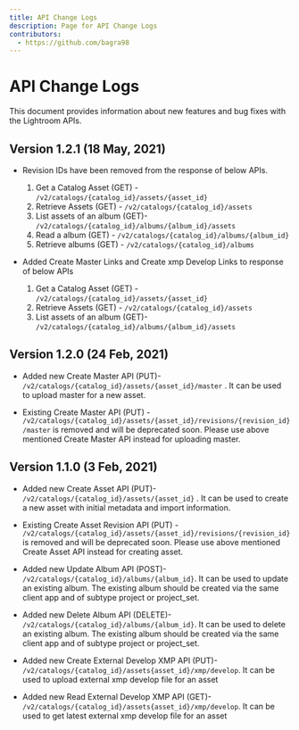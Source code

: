 ```yaml
---
title: API Change Logs
description: Page for API Change Logs
contributors:
  - https://github.com/bagra98
---
```


# API Change Logs
This document provides information about new features and bug fixes with the Lightroom APIs.

## Version 1.2.1 (18 May, 2021)
- Revision IDs have been removed from the response of below APIs.
    1. Get a Catalog Asset (GET) - `/v2/catalogs/{catalog_id}/assets/{asset_id}`
    2. Retrieve Assets (GET) - `/v2/catalogs/{catalog_id}/assets`
    3. List assets of an album (GET)- `/v2/catalogs/{catalog_id}/albums/{album_id}/assets`
    4. Read a album (GET) - `/v2/catalogs/{catalog_id}/albums/{album_id}`
    5. Retrieve albums (GET) - `/v2/catalogs/{catalog_id}/albums`


- Added Create Master Links and Create xmp Develop Links to response of below APIs
    1. Get a Catalog Asset (GET) - `/v2/catalogs/{catalog_id}/assets/{asset_id}`
    2. Retrieve Assets (GET) - `/v2/catalogs/{catalog_id}/assets`
    3. List assets of an album (GET)- `/v2/catalogs/{catalog_id}/albums/{album_id}/assets`

## Version 1.2.0 (24 Feb, 2021)
- Added new Create Master API (PUT)- `/v2/catalogs/{catalog_id}/assets/{asset_id}/master` . It can be used to upload master for a new asset.

- Existing Create Master API (PUT) - `/v2/catalogs/{catalog_id}/assets/{asset_id}/revisions/{revision_id}/master` is removed and will be deprecated soon. Please use above mentioned Create Master API instead for uploading master.

## Version 1.1.0 (3 Feb, 2021)
- Added new Create Asset API (PUT)- `/v2/catalogs/{catalog_id}/assets/{asset_id}` . It can be used to create a new asset with initial metadata and import information.

- Existing Create Asset Revision API (PUT) - `/v2/catalogs/{catalog_id}/assets/{asset_id}/revisions/{revision_id}` is removed and will be deprecated soon. Please use above mentioned Create Asset API instead for creating asset.

- Added new Update Album API (POST)- `/v2/catalogs/{catalog_id}/albums/{album_id}`. It can be used to update an existing album. The existing album should be created via the same client app and of subtype project or project_set.

- Added new Delete Album API (DELETE)- `/v2/catalogs/{catalog_id}/albums/{album_id}`. It can be used to delete an existing album. The existing album should be created via the same client app and of subtype project or project_set.

- Added new Create External Develop XMP API (PUT)- `/v2/catalogs/{catalog_id}/assets{asset_id}/xmp/develop`. It can be used to upload external xmp develop file for an asset

- Added new Read External Develop XMP API (GET)- `/v2/catalogs/{catalog_id}/assets{asset_id}/xmp/develop`. It can be used to get latest external xmp develop file for an asset